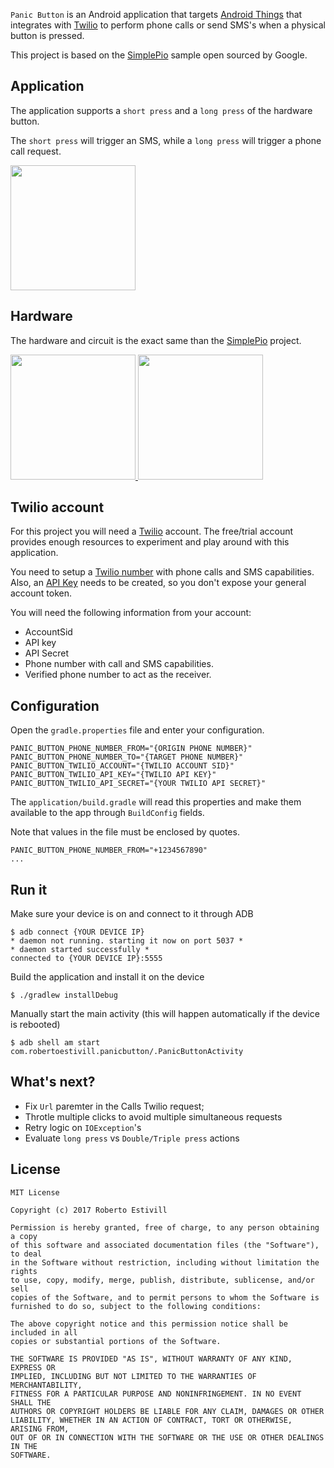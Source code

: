 `Panic Button` is an Android application that targets [Android Things](https://developer.android.com/things/hardware/index.html) that integrates with [Twilio](https://twilio.com) to perform phone calls or send SMS's when a physical button is pressed.

This project is based on the [SimplePio](https://github.com/androidthings/sample-simplepio) sample open sourced by Google.


## Application

The application supports a `short press` and a `long press` of the hardware button. 

The `short press` will trigger an SMS, while a `long press` will trigger a phone call request.

<a href="https://www.youtube.com/watch?v=t-7_qHqTxUA" target="_blank">
  <img src="https://img.youtube.com/vi/t-7_qHqTxUA/0.jpg" height="200" />
</a>

## Hardware

The hardware and circuit is the exact same than the [SimplePio](https://github.com/androidthings/sample-simplepio) project.

<a href="https://github.com/androidthings/sample-simplepio/raw/master/blink/edison_schematics.png" target="_blank">
  <img src="https://github.com/androidthings/sample-simplepio/raw/master/blink/edison_schematics.png" height="200" />
</a>
<a href="https://github.com/androidthings/sample-simplepio/raw/master/blink/rpi3_schematics.png" target="_blank">
  <img src="https://github.com/androidthings/sample-simplepio/raw/master/blink/rpi3_schematics.png" height="200" />
</a>


## Twilio account

For this project you will need a [Twilio](https://twilio.com) account. 
The free/trial account provides enough resources to experiment and play around with this application.

You need to setup a [Twilio number](https://www.twilio.com/console/phone-numbers/incoming) with phone calls and SMS capabilities. Also, an [API Key](https://www.twilio.com/console/dev-tools/api-keys/) needs to be created, so you don't expose your general account token.

You will need the following information from your account:

- AccountSid
- API key
- API Secret
- Phone number with call and SMS capabilities.
- Verified phone number to act as the receiver. 


## Configuration

Open the `gradle.properties` file and enter your configuration.


```
PANIC_BUTTON_PHONE_NUMBER_FROM="{ORIGIN PHONE NUMBER}"
PANIC_BUTTON_PHONE_NUMBER_TO="{TARGET PHONE NUMBER}"
PANIC_BUTTON_TWILIO_ACCOUNT="{TWILIO ACCOUNT SID}"
PANIC_BUTTON_TWILIO_API_KEY="{TWILIO API KEY}"
PANIC_BUTTON_TWILIO_API_SECRET="{YOUR TWILIO API SECRET}"
```

The `application/build.gradle` will read this properties and make them available to the app through `BuildConfig` fields.

Note that values in the file must be enclosed by quotes.

```
PANIC_BUTTON_PHONE_NUMBER_FROM="+1234567890"
...
```

## Run it

Make sure your device is on and connect to it through ADB

```
$ adb connect {YOUR DEVICE IP}
* daemon not running. starting it now on port 5037 *
* daemon started successfully *
connected to {YOUR DEVICE IP}:5555

```

Build the application and install it on the device 

```
$ ./gradlew installDebug
```

Manually start the main activity (this will happen automatically if the device is rebooted)

```
$ adb shell am start com.robertoestivill.panicbutton/.PanicButtonActivity
```

## What's next?

- Fix `Url` paremter in the Calls Twilio request;
- Throtle multiple clicks to avoid multiple simultaneous requests
- Retry logic on `IOException`'s
- Evaluate `long press` vs `Double/Triple press` actions

## License

```
MIT License

Copyright (c) 2017 Roberto Estivill

Permission is hereby granted, free of charge, to any person obtaining a copy
of this software and associated documentation files (the "Software"), to deal
in the Software without restriction, including without limitation the rights
to use, copy, modify, merge, publish, distribute, sublicense, and/or sell
copies of the Software, and to permit persons to whom the Software is
furnished to do so, subject to the following conditions:

The above copyright notice and this permission notice shall be included in all
copies or substantial portions of the Software.

THE SOFTWARE IS PROVIDED "AS IS", WITHOUT WARRANTY OF ANY KIND, EXPRESS OR
IMPLIED, INCLUDING BUT NOT LIMITED TO THE WARRANTIES OF MERCHANTABILITY,
FITNESS FOR A PARTICULAR PURPOSE AND NONINFRINGEMENT. IN NO EVENT SHALL THE
AUTHORS OR COPYRIGHT HOLDERS BE LIABLE FOR ANY CLAIM, DAMAGES OR OTHER
LIABILITY, WHETHER IN AN ACTION OF CONTRACT, TORT OR OTHERWISE, ARISING FROM,
OUT OF OR IN CONNECTION WITH THE SOFTWARE OR THE USE OR OTHER DEALINGS IN THE
SOFTWARE.
```

